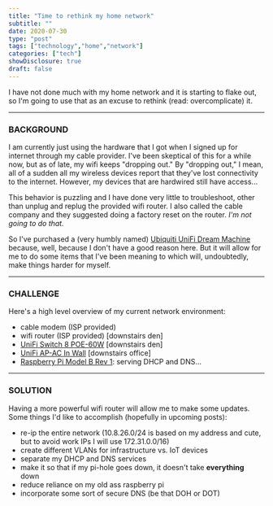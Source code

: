 ```yaml
---
title: "Time to rethink my home network"
subtitle: ""
date: 2020-07-30
type: "post"
tags: ["technology","home","network"]
categories: ["tech"]
showDisclosure: true
draft: false
---
```


I have not done much with my home network and it is starting to flake out, so
I'm going to use that as an excuse to rethink (read: overcomplicate) it.
<!--more-->

---

### BACKGROUND

I am currently just using the hardware that I got when I signed up for internet
through my cable provider.  I've been skeptical of this for a while now, but as
of late, my wifi keeps "dropping out."  By "dropping out," I mean, all of a
sudden all my wireless devices report that they've lost connectivity to the
internet.  However, my devices that are hardwired still have access...

This behavior is puzzling and I have done very little to troubleshoot, other
than unplug and replug the provided wifi router. I also called the cable company
and they suggested doing a factory reset on the router.  *I'm not going to do 
that.*

So I've purchased a (very humbly named)
[Ubiquiti UniFi Dream Machine](https://amzn.to/30VqyI4) because, well, because I
don't have a good reason here.  But it will allow for me to do some items that
I've been meaning to which will, undoubtedly, make things harder for myself.

---

### CHALLENGE

Here's a high level overview of my current network environment:

* cable modem (ISP provided)
* wifi router (ISP provided) [downstairs den]
* [UniFi Switch 8 POE-60W](https://amzn.to/3jV2QVd) [downstairs den]
* [UniFi AP-AC In Wall](https://amzn.to/33cBiF4) [downstairs office]
* [Raspberry Pi Model B Rev 1](https://www.raspberrypi-spy.co.uk/2012/09/raspberry-pi-board-revisions/):
  serving DHCP and DNS...

---

### SOLUTION

Having a more powerful wifi router will allow me to make some updates.  Some
things I'd like to accomplish (hopefully in upcoming posts):

* re-ip the entire network (10.8.26.0/24 is based on my address and cute, but to
  avoid work IPs I will use 172.31.0.0/16)
* create different VLANs for infrastructure vs. IoT devices
* separate my DHCP and DNS services
* make it so that if my pi-hole goes down, it doesn't take **everything** down
* reduce reliance on my old ass raspberry pi
* incorporate some sort of secure DNS (be that DOH or DOT)

